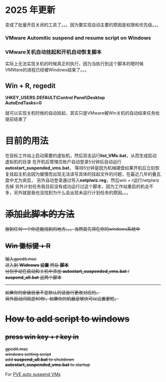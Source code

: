 # 2025 年更新
变成了批量开启关闭的工具了。。。因为要实现自动主要的原因是权限和优先级。。。

### VMware Automitic suspend and resume script on Windows
### VMware关机自动挂起和开机自动恢复脚本

实际上无法实现关机的时候真正的执行，因为当执行到这个脚本的嗯时候VMWare的进程已经被Windows结束了。。。

## Win + R, regedit
**\HKEY_USERS\.DEFAULT\Control Panel\Desktop**<br>
**AutoEndTasks=0**

就可以实现关机时候的自动挂起，其实只是VMware被Win关机的自动结束任务给提前结束了

# 目前的用法

在目标工作站上启动需要的虚拟机，然后双击运行**list_VMs.bat**，从而生成启动虚拟机的目录
在开机后管理员账户自动登录5分钟后自动运行**autostart_suspended_vms.bat**，
等待5分钟是因为机械硬盘如果开机后立刻恢复挂起主机会因为缓慢而出现无法读写具体的挂起文件的问题，在最近几年的叠瓦盘中尤为突显，
另外自动登录通过导入**netplwiz.reg**，然后win + r运行netplwiz去掉
另外计划任务我目前没有成功运行过这个脚本，因为工作站重启的机会不多，另外就是我也没找到为什么会出现未运行计划任务的原因。。。

# ~~添加此脚本的方法~~
~~放到任何一个你还能找到的地方。。。当然首先得在你的windows系统中~~
## ~~Win 徽标键 + R~~
~~输入gpedit.msc<br>~~
~~进入到 **Widnows 设置** 然后 **脚本**<br>~~
~~分别手动在启动和关机中添加 **autostart_suspended_vms.bat** / **suspend_all.bat** 这两个脚本<br>~~

---
~~如果你的安装目录不是默认的请自行更改对应的，<br>~~
~~另外启动间隔是60秒，如果你的机器足够快可以设置更短。<br>~~

# ~~How to add script to windows~~
## ~~press win key + r key in~~
~~gpedit.msc<br>~~
~~windows setting script<br>~~
~~add **suspend_all.bat** to shutdown<br>~~
~~**autostart_suspended_vms.bat** to startup<br>~~

For [PVE auto suspend VMs](https://iheld.net/?post=219)
